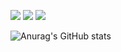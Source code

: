 <img src="https://img.shields.io/badge/Python-3776AB?style=flat-square&logo=Python&logoColor=white"/></a>
<img src="https://img.shields.io/badge/Tensorflow-FF6F00?style=flat-square&logo=Tensorflow&logoColor=white"/>
<img src="https://img.shields.io/badge/MySQL-4479A1?style=flat-square&logo=MySQLw&logoColor=white"/>

![Anurag's GitHub stats](https://github-readme-stats.vercel.app/api?username=woodywarhol9&show_icons=true&theme=dark)
